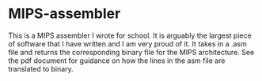 # MIPS-assembler
This is a MIPS assembler I wrote for school. It is arguably the largest piece of software that I have written and I am very proud of it. It takes in a .asm file and returns the corresponding binary file for the MIPS architecture. See the pdf document for guidance on how the lines in the asm file are translated to binary.

